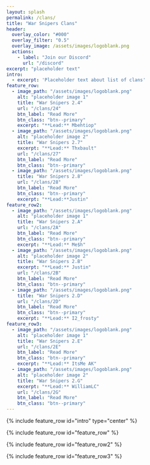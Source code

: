 ```yaml
---
layout: splash
permalink: /clans/
title: "War Snipers Clans"
header:
  overlay_color: "#000"
  overlay_filter: "0.5"
  overlay_image: /assets/images/logoblank.png
  actions:
    - label: "Join our Discord"
      url: "/discord"
excerpt: "placeholder text"
intro: 
  - excerpt: 'Placeholder text about list of clans'
feature_row:
  - image_path: "/assets/images/logoblank.png"
    alt: "placeholder image 1"
    title: "War Snipers 2.4"
	url: "/clans/24"
    btn_label: "Read More"
    btn_class: "btn--primary"
    excerpt: "**Lead:** Mbehtiop"
  - image_path: "/assets/images/logoblank.png"
    alt: "placeholder image 2"
    title: "War Snipers 2.7"
    excerpt: "**Lead:** Thxbault"
    url: "/clans/27"
    btn_label: "Read More"
    btn_class: "btn--primary"
  - image_path: "/assets/images/logoblank.png"
    title: "War Snipers 2.8"
	url: "/clans/28"
    btn_label: "Read More"
    btn_class: "btn--primary"
    excerpt: "**Lead:**Justin"
feature_row2:
  - image_path: "/assets/images/logoblank.png"
    alt: "placeholder image 1"
    title: "War Snipers 2.A"
	url: "/clans/2A"
    btn_label: "Read More"
    btn_class: "btn--primary"
    excerpt: "**Lead:** Me$h"
  - image_path: "/assets/images/logoblank.png"
    alt: "placeholder image 2"
    title: "War Snipers 2.B"
    excerpt: "**Lead:** Justin"
    url: "/clans/2B"
    btn_label: "Read More"
    btn_class: "btn--primary"
  - image_path: "/assets/images/logoblank.png"
    title: "War Snipers 2.D"
	url: "/clans/2D"
    btn_label: "Read More"
    btn_class: "btn--primary"
    excerpt: "**Lead:** I2_frosty"
feature_row3:
  - image_path: "/assets/images/logoblank.png"
    alt: "placeholder image 1"
    title: "War Snipers 2.E"
	url: "/clans/2E"
    btn_label: "Read More"
    btn_class: "btn--primary"
    excerpt: "**Lead:** ItsMe AK"
  - image_path: "/assets/images/logoblank.png"
    alt: "placeholder image 2"
    title: "War Snipers 2.G"
    excerpt: "**Lead:** WilliamLC"
    url: "/clans/2G"
    btn_label: "Read More"
    btn_class: "btn--primary"
---
```


{% include feature_row id="intro" type="center" %}

{% include feature_row id="feature_row" %}

{% include feature_row id="feature_row2" %}

{% include feature_row id="feature_row3" %}